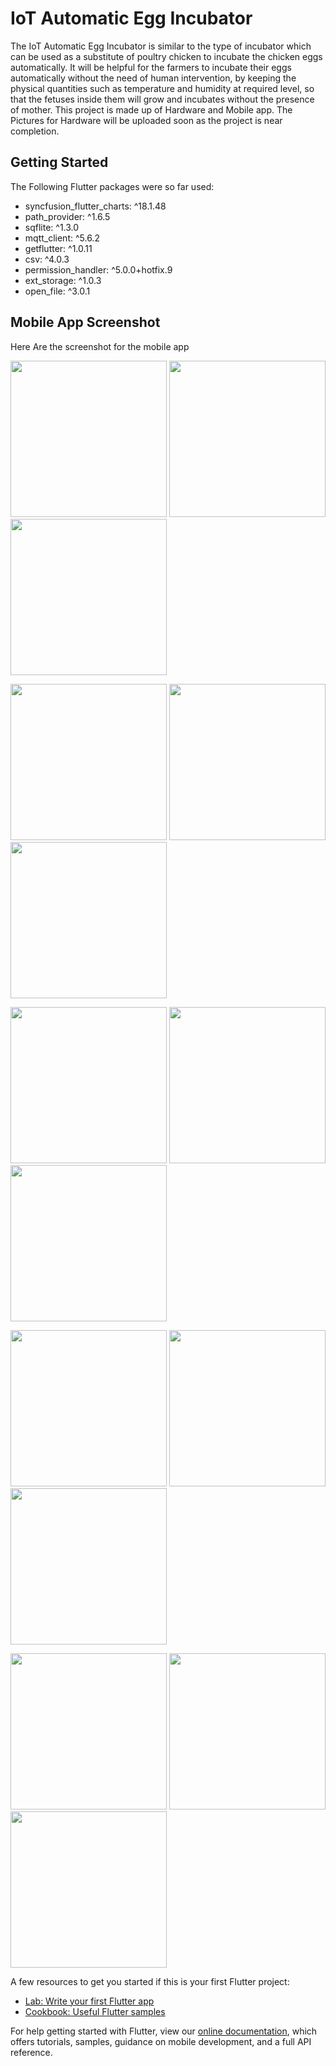 # IoT Automatic Egg Incubator

 The IoT Automatic Egg Incubator is similar to the type of incubator which can be used as a substitute of poultry chicken to incubate the chicken eggs automatically. It will be helpful for the farmers to incubate their eggs automatically without the need of human intervention, by keeping the physical quantities such as temperature and humidity at required level, so that the fetuses inside them will grow and incubates without the presence of mother.
 This project is made up of Hardware and Mobile app. The Pictures for Hardware  will be uploaded soon as the project is near completion.
## Getting Started

The Following Flutter packages were so far used:
 - syncfusion_flutter_charts: ^18.1.48
 - path_provider: ^1.6.5
 - sqflite: ^1.3.0
 - mqtt_client: ^5.6.2
 - getflutter: ^1.0.11
 - csv: ^4.0.3
 - permission_handler: ^5.0.0+hotfix.9
 - ext_storage: ^1.0.3
 - open_file: ^3.0.1

 ## Mobile App Screenshot
 Here Are the screenshot for the mobile app

<img src="appics/home.png" width="250">  <img src="appics/login.png" width="250"> <img src="appics/about1.png" width="250">

<img src="appics/drawer.png" width="250"> <img src="appics/dashboard1.png" width="250"> <img src="appics/dashboard2.png" width="250">

<img src="appics/temp1.png" width="250">  <img src="appics/temp2.png" width="250"> <img src="appics/about2.png" width="250">

<img src="appics/hum1.png" width="250">  <img src="appics/hum2.png" width="250"> <img src="appics/about5.png" width="250">

<img src="appics/about.png" width="250">  <img src="appics/about3.png" width="250"> <img src="appics/excelpage.png" width="250">


A few resources to get you started if this is your first Flutter project:

- [Lab: Write your first Flutter app](https://flutter.dev/docs/get-started/codelab)
- [Cookbook: Useful Flutter samples](https://flutter.dev/docs/cookbook)

For help getting started with Flutter, view our
[online documentation](https://flutter.dev/docs), which offers tutorials,
samples, guidance on mobile development, and a full API reference.
